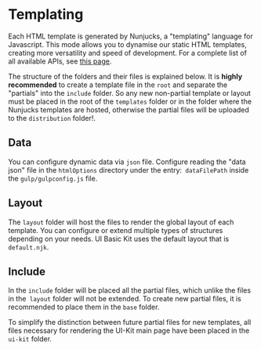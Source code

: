 # Templating

Each HTML template is generated by Nunjucks, a "templating" language for Javascript. This mode allows you to dynamise our static HTML templates, creating more versatility and speed of development.
For a complete list of all available APIs, see [this page](https://mozilla.github.io/nunjucks/templating.html).

The structure of the folders and their files is explained below.
It is **highly recommended** to create a template file in the `root` and separate the "partials" into the `include` folder. So any new non-partial template or layout must be placed in the root of the `templates` folder or in the folder where the Nunjucks templates are hosted, otherwise the partial files will be uploaded to the `distribution` folder!.


## Data

You can configure dynamic data via `json` file.
Configure reading the "data json" file in the `htmlOptions` directory under the entry:` dataFilePath` inside the `gulp/gulpconfig.js` file.

## Layout

The `layout` folder will host the files to render the global layout of each template. You can configure or extend multiple types of structures depending on your needs. UI Basic Kit uses the default layout that is `default.njk`.

## Include

In the `include` folder will be placed all the partial files, which unlike the files in the` layout` folder will not be extended. To create new partial files, it is recommended to place them in the `base` folder.

To simplify the distinction between future partial files for new templates, all files necessary for rendering the UI-Kit main page have been placed in the `ui-kit` folder.
